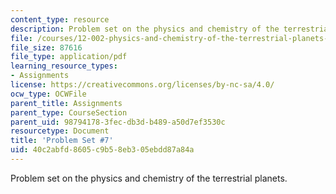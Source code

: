 ```yaml
---
content_type: resource
description: Problem set on the physics and chemistry of the terrestrial planets.
file: /courses/12-002-physics-and-chemistry-of-the-terrestrial-planets-fall-2008/40c2abfd8605c9b58eb305ebdd87a84a_MIT12_002f08_ps07.pdf
file_size: 87616
file_type: application/pdf
learning_resource_types:
- Assignments
license: https://creativecommons.org/licenses/by-nc-sa/4.0/
ocw_type: OCWFile
parent_title: Assignments
parent_type: CourseSection
parent_uid: 98794178-3fec-db3d-b489-a50d7ef3530c
resourcetype: Document
title: 'Problem Set #7'
uid: 40c2abfd-8605-c9b5-8eb3-05ebdd87a84a
---
```

Problem set on the physics and chemistry of the terrestrial planets.